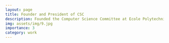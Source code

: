 ```yaml
---
layout: page
title: Founder and President of CSC
description: Founded the Computer Science Committee at Ecole Polytechnique, and lead it from September 2020 to June 2022.
img: assets/img/9.jpg
importance: 3
category: work
---
```

